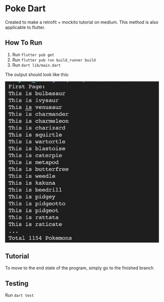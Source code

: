 # Poke Dart

Created to make a retrofit + mockito tutorial on medium.
This method is also applicable to flutter.

## How To Run

1. Run `flutter pub get`
2. Run `flutter pub run build_runner build`
3. Run `dart lib/main.dart`

The output should look like this:

![Image Showing List Of Pokemons](images/main_run_sample.png "Run Sample")

## Tutorial

To move to the end state of the program, simply go to the finished branch

## Testing

Run `dart test`
